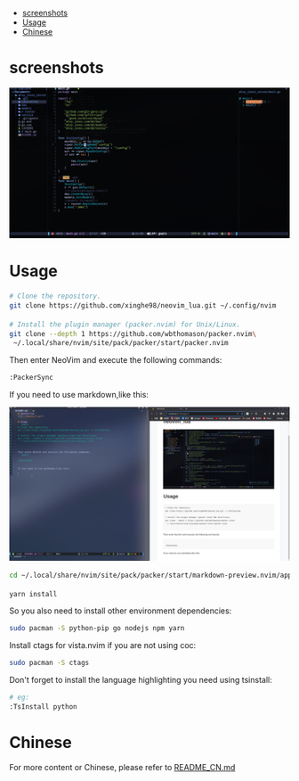 
<!-- TOC Marked -->

+ [screenshots](#screenshots)
+ [Usage](#usage)
+ [Chinese](#chinese)

<!-- /TOC -->
# screenshots
![](./assets/1.gif) 

# Usage
```bash
# Clone the repository.
git clone https://github.com/xinghe98/neovim_lua.git ~/.config/nvim

# Install the plugin manager (packer.nvim) for Unix/Linux.
git clone --depth 1 https://github.com/wbthomason/packer.nvim\
 ~/.local/share/nvim/site/pack/packer/start/packer.nvim

```

Then enter NeoVim and execute the following commands:
```bash
:PackerSync
```

If you need to use markdown,like this:

![](./assets/2.gif) 

```bash
cd ~/.local/share/nvim/site/pack/packer/start/markdown-preview.nvim/app/

yarn install
```

So you also need to install other environment dependencies:

```bash
sudo pacman -S python-pip go nodejs npm yarn
```


Install ctags for vista.nvim if you are not using coc:

```bash
sudo pacman -S ctags
```

Don't forget to install the language highlighting you need using tsinstall:

```bash
# eg:
:TsInstall python
```

# Chinese
For more content or Chinese, please refer to [README_CN.md](https://github.com/xinghe98/neovim_lua/blob/main/README_CN.md)
